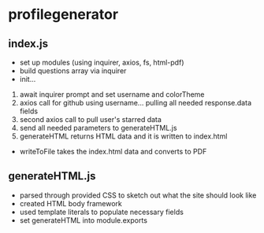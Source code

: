 # profilegenerator

## index.js
- set up modules (using inquirer, axios, fs, html-pdf)
- build questions array via inquirer
- init...
1. await inquirer prompt and set username and colorTheme
2. axios call for github using username... pulling all needed response.data fields
3. second axios call to pull user's starred data
4. send all needed parameters to generateHTML.js
5. generateHTML returns HTML data and it is written to index.html
- writeToFile takes the index.html data and converts to PDF

## generateHTML.js
- parsed through provided CSS to sketch out what the site should look like
- created HTML body framework
- used template literals to populate necessary fields
- set generateHTML into module.exports